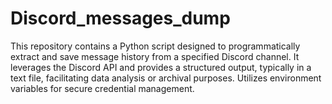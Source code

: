 # Discord_messages_dump
This repository contains a Python script designed to programmatically extract and save message history from a specified Discord channel. It leverages the Discord API and provides a structured output, typically in a text file, facilitating data analysis or archival purposes. Utilizes environment variables for secure credential management.
